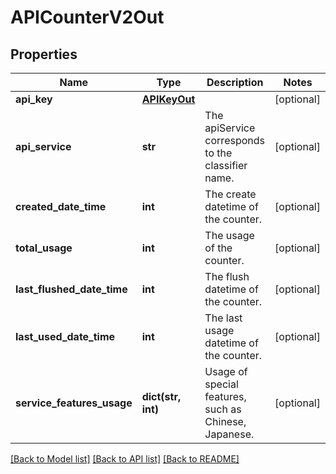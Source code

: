 # APICounterV2Out

## Properties
Name | Type | Description | Notes
------------ | ------------- | ------------- | -------------
**api_key** | [**APIKeyOut**](APIKeyOut.md) |  | [optional] 
**api_service** | **str** | The apiService corresponds to the classifier name. | [optional] 
**created_date_time** | **int** | The create datetime of the counter. | [optional] 
**total_usage** | **int** | The usage of the counter. | [optional] 
**last_flushed_date_time** | **int** | The flush datetime of the counter. | [optional] 
**last_used_date_time** | **int** | The last usage datetime of the counter. | [optional] 
**service_features_usage** | **dict(str, int)** | Usage of special features, such as Chinese, Japanese. | [optional] 

[[Back to Model list]](../README.md#documentation-for-models) [[Back to API list]](../README.md#documentation-for-api-endpoints) [[Back to README]](../README.md)


